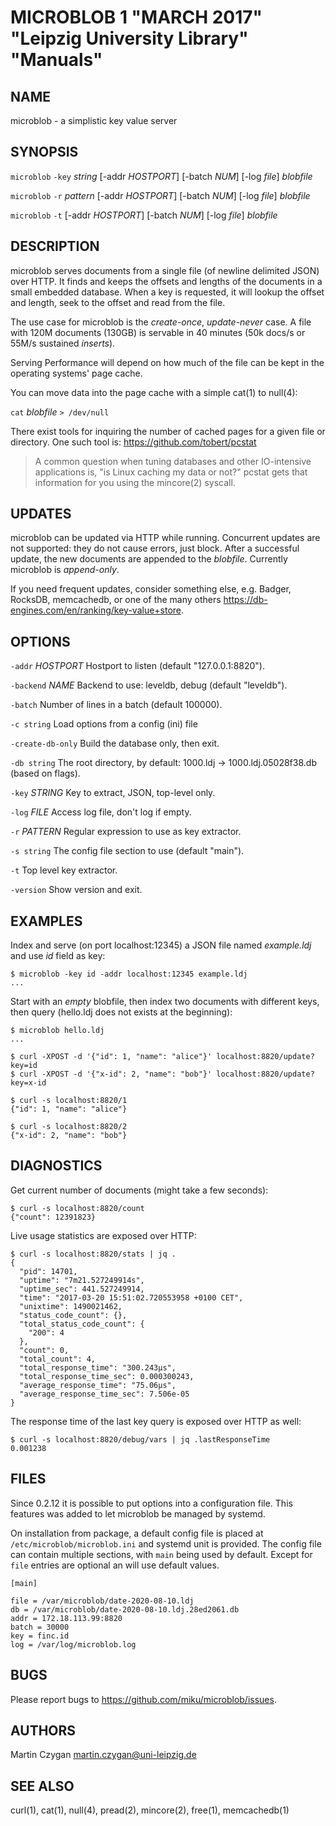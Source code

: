 MICROBLOB 1 "MARCH 2017" "Leipzig University Library" "Manuals"
===============================================================

NAME
----

microblob - a simplistic key value server

SYNOPSIS
--------

`microblob` `-key` *string* [-addr *HOSTPORT*] [-batch *NUM*] [-log *file*] *blobfile*

`microblob` `-r` *pattern* [-addr *HOSTPORT*] [-batch *NUM*] [-log *file*] *blobfile*

`microblob` `-t` [-addr *HOSTPORT*] [-batch *NUM*] [-log *file*] *blobfile*

DESCRIPTION
-----------

microblob serves documents from a single file (of newline delimited JSON) over
HTTP. It finds and keeps the offsets and lengths of the documents in a small
embedded database. When a key is requested, it will lookup the offset and
length, seek to the offset and read from the file.

The use case for microblob is the *create-once*, *update-never* case. A file
with 120M documents (130GB) is servable in 40 minutes (50k docs/s or 55M/s
sustained *inserts*).

Serving Performance will depend on how much of the file can be kept in the
operating systems' page cache.

You can move data into the page cache with a simple cat(1) to null(4):

  `cat` *blobfile* `> /dev/null`

There exist tools for inquiring the number of cached pages for a given file or
directory. One such tool is: https://github.com/tobert/pcstat

> A common question when tuning databases and other IO-intensive applications
> is, "is Linux caching my data or not?" pcstat gets that information for you
> using the mincore(2) syscall.

UPDATES
-------

microblob can be updated via HTTP while running. Concurrent updates are not
supported: they do not cause errors, just block. After a successful update, the
new documents are appended to the *blobfile*. Currently microblob is
*append-only*.

If you need frequent updates, consider something else, e.g.  Badger, RocksDB,
memcachedb, or one of the many others
https://db-engines.com/en/ranking/key-value+store.

OPTIONS
-------

`-addr` *HOSTPORT*
  Hostport to listen (default "127.0.0.1:8820").

`-backend` *NAME*
  Backend to use: leveldb, debug (default "leveldb").

`-batch`
  Number of lines in a batch (default 100000).

`-c string`
  Load options from a config (ini) file

`-create-db-only`
  Build the database only, then exit.

`-db string`
  The root directory, by default: 1000.ldj -> 1000.ldj.05028f38.db (based on flags).

`-key` *STRING*
  Key to extract, JSON, top-level only.

`-log` *FILE*
  Access log file, don't log if empty.

`-r` *PATTERN*
  Regular expression to use as key extractor.

`-s string`
  The config file section to use (default "main").

`-t`
  Top level key extractor.

`-version`
  Show version and exit.

EXAMPLES
--------

Index and serve (on port localhost:12345) a JSON file named *example.ldj* and
use *id* field as key:

    $ microblob -key id -addr localhost:12345 example.ldj
    ...

Start with an *empty* blobfile, then index two documents with different keys,
then query (hello.ldj does not exists at the beginning):

    $ microblob hello.ldj
    ...

    $ curl -XPOST -d '{"id": 1, "name": "alice"}' localhost:8820/update?key=id
    $ curl -XPOST -d '{"x-id": 2, "name": "bob"}' localhost:8820/update?key=x-id

    $ curl -s localhost:8820/1
    {"id": 1, "name": "alice"}

    $ curl -s localhost:8820/2
    {"x-id": 2, "name": "bob"}

DIAGNOSTICS
-----------

Get current number of documents (might take a few seconds):

    $ curl -s localhost:8820/count
    {"count": 12391823}

Live usage statistics are exposed over HTTP:

    $ curl -s localhost:8820/stats | jq .
    {
      "pid": 14701,
      "uptime": "7m21.527249914s",
      "uptime_sec": 441.527249914,
      "time": "2017-03-20 15:51:02.720553958 +0100 CET",
      "unixtime": 1490021462,
      "status_code_count": {},
      "total_status_code_count": {
        "200": 4
      },
      "count": 0,
      "total_count": 4,
      "total_response_time": "300.243µs",
      "total_response_time_sec": 0.000300243,
      "average_response_time": "75.06µs",
      "average_response_time_sec": 7.506e-05
    }

The response time of the last key query is exposed over HTTP as well:

    $ curl -s localhost:8820/debug/vars | jq .lastResponseTime
    0.001238

FILES
-----

Since 0.2.12 it is possible to put options into a configuration file. This
features was added to let microblob be managed by systemd.

On installation from package, a default config file is placed at
`/etc/microblob/microblob.ini` and systemd unit is provided. The config file
can contain multiple sections, with `main` being used by default. Except for
`file` entries are optional an will use default values.

```
[main]

file = /var/microblob/date-2020-08-10.ldj
db = /var/microblob/date-2020-08-10.ldj.28ed2061.db
addr = 172.18.113.99:8820
batch = 30000
key = finc.id
log = /var/log/microblob.log

```

BUGS
----

Please report bugs to <https://github.com/miku/microblob/issues>.

AUTHORS
-------

Martin Czygan <martin.czygan@uni-leipzig.de>

SEE ALSO
--------

curl(1), cat(1), null(4), pread(2), mincore(2), free(1), memcachedb(1)
